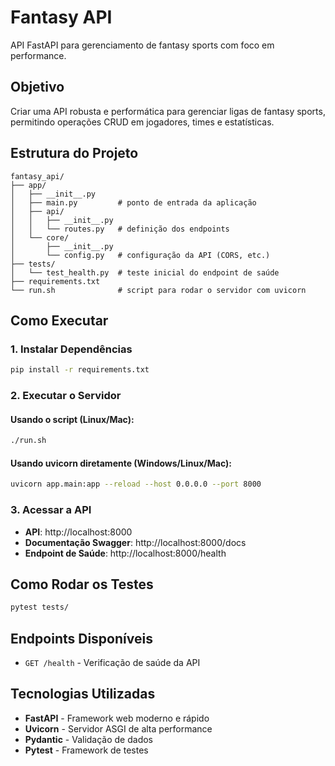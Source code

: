 # Fantasy API

API FastAPI para gerenciamento de fantasy sports com foco em performance.

## Objetivo

Criar uma API robusta e performática para gerenciar ligas de fantasy sports, permitindo operações CRUD em jogadores, times e estatísticas.

## Estrutura do Projeto

```
fantasy_api/
├── app/
│   ├── __init__.py
│   ├── main.py         # ponto de entrada da aplicação
│   ├── api/
│   │   ├── __init__.py
│   │   └── routes.py   # definição dos endpoints
│   └── core/
│       ├── __init__.py
│       └── config.py   # configuração da API (CORS, etc.)
├── tests/
│   └── test_health.py  # teste inicial do endpoint de saúde
├── requirements.txt
└── run.sh              # script para rodar o servidor com uvicorn
```

## Como Executar

### 1. Instalar Dependências

```bash
pip install -r requirements.txt
```

### 2. Executar o Servidor

#### Usando o script (Linux/Mac):
```bash
./run.sh
```

#### Usando uvicorn diretamente (Windows/Linux/Mac):
```bash
uvicorn app.main:app --reload --host 0.0.0.0 --port 8000
```

### 3. Acessar a API

- **API**: http://localhost:8000
- **Documentação Swagger**: http://localhost:8000/docs
- **Endpoint de Saúde**: http://localhost:8000/health

## Como Rodar os Testes

```bash
pytest tests/
```

## Endpoints Disponíveis

- `GET /health` - Verificação de saúde da API

## Tecnologias Utilizadas

- **FastAPI** - Framework web moderno e rápido
- **Uvicorn** - Servidor ASGI de alta performance
- **Pydantic** - Validação de dados
- **Pytest** - Framework de testes